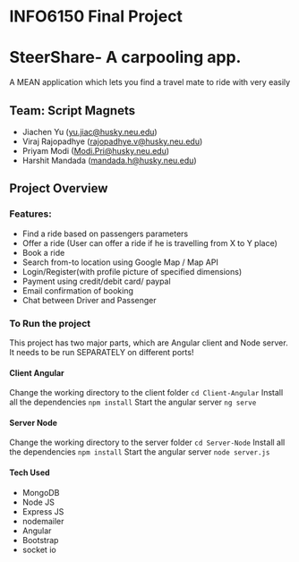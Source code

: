 # INFO6150 Final Project
# SteerShare- A carpooling app.
A MEAN application which lets you find a travel mate to ride with very easily

## Team: Script Magnets
* Jiachen Yu (yu.jiac@husky.neu.edu)
* Viraj Rajopadhye (rajopadhye.v@husky.neu.edu)
* Priyam Modi (Modi.Pri@husky.neu.edu)
* Harshit Mandada (mandada.h@husky.neu.edu)

## Project Overview

 ### Features: 
* Find a ride based on passengers parameters
* Offer a ride (User can offer a ride if he is travelling from X to Y place)
* Book a ride
* Search from-to location using Google Map / Map API
* Login/Register(with profile picture of specified dimensions)
* Payment using credit/debit card/ paypal
* Email confirmation of booking
* Chat between Driver and Passenger


### To Run the project
This project has two major parts, which are Angular client and Node server. It needs to be run SEPARATELY on different ports!
#### Client Angular
Change the working directory to the client folder
`cd Client-Angular`
Install all the dependencies
`npm install`
Start the angular server
`ng serve`

#### Server Node
Change the working directory to the server folder
`cd Server-Node`
Install all the dependencies
`npm install`
Start the angular server
`node server.js`

#### Tech Used
* MongoDB
* Node JS
* Express JS
* nodemailer
* Angular
* Bootstrap
* socket io


